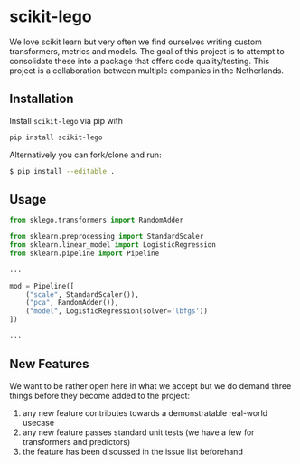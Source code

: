 # scikit-lego

We love scikit learn but very often we find ourselves writing
custom transformers, metrics and models. The goal of this project
is to attempt to consolidate these into a package that offers 
code quality/testing. This project is a collaboration between
multiple companies in the Netherlands. 

## Installation 

Install `scikit-lego` via pip with 

```bash
pip install scikit-lego
```

Alternatively you can fork/clone and run: 

```bash
$ pip install --editable .
```

## Usage 

```python
from sklego.transformers import RandomAdder

from sklearn.preprocessing import StandardScaler
from sklearn.linear_model import LogisticRegression
from sklearn.pipeline import Pipeline

...

mod = Pipeline([
    ("scale", StandardScaler()),
    ("pca", RandomAdder()),
    ("model", LogisticRegression(solver='lbfgs'))
])

...
```

## New Features 

We want to be rather open here in what we accept but we do demand three 
things before they become added to the project:

1. any new feature contributes towards a demonstratable real-world usecase
2. any new feature passes standard unit tests (we have a few for transformers and predictors)
3. the feature has been discussed in the issue list beforehand 